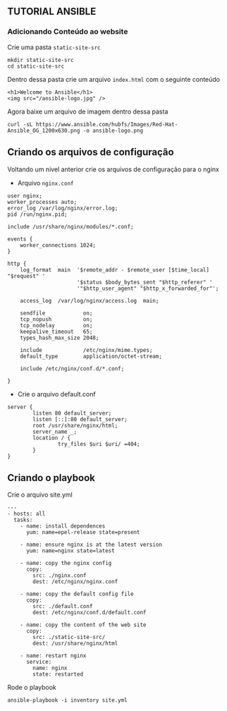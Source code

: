 ## TUTORIAL ANSIBLE 

### Adicionando Conteúdo ao website

Crie uma pasta `static-site-src`

``` 
mkdir static-site-src
cd static-site-src
```

Dentro dessa pasta crie um arquivo `index.html` com o seguinte conteúdo

```
<h1>Welcome to Ansible</h1>
<img src="/ansible-logo.jpg" />
```

Agora baixe um arquivo de imagem dentro dessa pasta

```
curl -sL https://www.ansible.com/hubfs/Images/Red-Hat-Ansible_OG_1200x630.png -o ansible-logo.png
```

## Criando os arquivos de configuração

Voltando um nivel anterior crie os arquivos de configuração para o nginx

* Arquivo `nginx.conf`

```
user nginx;
worker_processes auto;
error_log /var/log/nginx/error.log;
pid /run/nginx.pid;

include /usr/share/nginx/modules/*.conf;

events {
    worker_connections 1024;
}

http {
    log_format  main  '$remote_addr - $remote_user [$time_local] "$request" '
                      '$status $body_bytes_sent "$http_referer" '
                      '"$http_user_agent" "$http_x_forwarded_for"';

    access_log  /var/log/nginx/access.log  main;

    sendfile            on;
    tcp_nopush          on;
    tcp_nodelay         on;
    keepalive_timeout   65;
    types_hash_max_size 2048;

    include             /etc/nginx/mime.types;
    default_type        application/octet-stream;

    include /etc/nginx/conf.d/*.conf;

}
``` 

* Crie o arquivo default.conf

```
server {
        listen 80 default_server;
        listen [::]:80 default_server;
        root /usr/share/nginx/html;
        server_name _;
        location / {
                try_files $uri $uri/ =404;
        }
}
```

## Criando o playbook

Crie o arquivo site.yml

```
---
- hosts: all
  tasks:
    - name: install dependences
      yum: name=epel-release state=present

    - name: ensure nginx is at the latest version
      yum: name=nginx state=latest

    - name: copy the nginx config
      copy:
        src: ./nginx.conf
        dest: /etc/nginx/nginx.conf

    - name: copy the default config file
      copy:
        src: ./default.conf
        dest: /etc/nginx/conf.d/default.conf

    - name: copy the content of the web site
      copy:
        src: ./static-site-src/
        dest: /usr/share/nginx/html

    - name: restart nginx
      service:
        name: nginx
        state: restarted
```

Rode o playbook

```
ansible-playbook -i inventory site.yml
``` 
